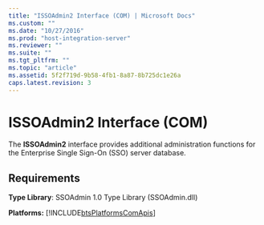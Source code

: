```yaml
---
title: "ISSOAdmin2 Interface (COM) | Microsoft Docs"
ms.custom: ""
ms.date: "10/27/2016"
ms.prod: "host-integration-server"
ms.reviewer: ""
ms.suite: ""
ms.tgt_pltfrm: ""
ms.topic: "article"
ms.assetid: 5f2f719d-9b58-4fb1-8a87-8b725dc1e26a
caps.latest.revision: 3
---
```

# ISSOAdmin2 Interface (COM)
The **ISSOAdmin2** interface provides additional administration functions for the Enterprise Single Sign-On (SSO) server database.  
  
## Requirements  
 **Type Library**: SSOAdmin 1.0 Type Library (SSOAdmin.dll)  
  
 **Platforms:**  [!INCLUDE[btsPlatformsComApis](../esso/includes/btsplatformscomapis-md.md)]